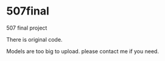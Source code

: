 # 507final
507 final project

There is original code.

Models are too big to upload. please contact me if you need.

